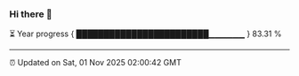### Hi there 👋

⏳ Year progress { ████████████████████████▁▁▁▁▁▁ } 83.31 %

---

⏰ Updated on Sat, 01 Nov 2025 02:00:42 GMT


